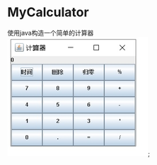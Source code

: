 # MyCalculator
使用java构造一个简单的计算器
![布局图片](https://github.com/2278896193/MyCalculator/blob/master/images/计算器布局.jpg);
